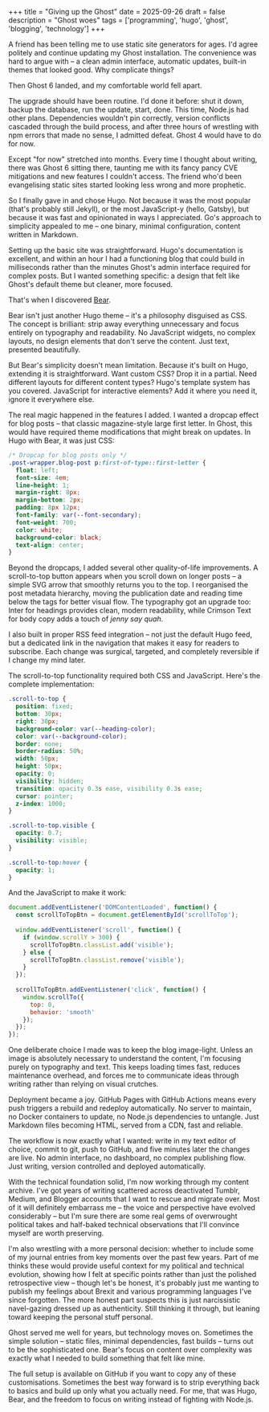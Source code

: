 +++
title = "Giving up the Ghost"
date = 2025-09-26
draft = false
description = "Ghost woes"
tags = ['programming', 'hugo', 'ghost', 'blogging', 'technology']
+++

A friend has been telling me to use static site generators for ages. I'd agree politely and continue updating my Ghost installation. The convenience was hard to argue with – a clean admin interface, automatic updates, built-in themes that looked good. Why complicate things?

Then Ghost 6 landed, and my comfortable world fell apart.

The upgrade should have been routine. I'd done it before: shut it down, backup the database, run the update, start, done. This time, Node.js had other plans. Dependencies wouldn't pin correctly, version conflicts cascaded through the build process, and after three hours of wrestling with npm errors that made no sense, I admitted defeat. Ghost 4 would have to do for now.

Except "for now" stretched into months. Every time I thought about writing, there was Ghost 6 sitting there, taunting me with its fancy pancy CVE mitigations and new features I couldn't access. The friend who'd been evangelising static sites started looking less wrong and more prophetic.

So I finally gave in and chose Hugo. Not because it was the most popular (that's probably still Jekyll), or the most JavaScript-y (hello, Gatsby), but because it was fast and opinionated in ways I appreciated. Go's approach to simplicity appealed to me – one binary, minimal configuration, content written in Markdown.

Setting up the basic site was straightforward. Hugo's documentation is excellent, and within an hour I had a functioning blog that could build in milliseconds rather than the minutes Ghost's admin interface required for complex posts. But I wanted something specific: a design that felt like Ghost's default theme but cleaner, more focused.

That's when I discovered [Bear](https://bearblog.dev/).

Bear isn't just another Hugo theme – it's a philosophy disguised as CSS. The concept is brilliant: strip away everything unnecessary and focus entirely on typography and readability. No JavaScript widgets, no complex layouts, no design elements that don't serve the content. Just text, presented beautifully.

But Bear's simplicity doesn't mean limitation. Because it's built on Hugo, extending it is straightforward. Want custom CSS? Drop it in a partial. Need different layouts for different content types? Hugo's template system has you covered. JavaScript for interactive elements? Add it where you need it, ignore it everywhere else.

The real magic happened in the features I added. I wanted a dropcap effect for blog posts – that classic magazine-style large first letter. In Ghost, this would have required theme modifications that might break on updates. In Hugo with Bear, it was just CSS:

```css
/* Dropcap for blog posts only */
.post-wrapper.blog-post p:first-of-type::first-letter {
  float: left;
  font-size: 4em;
  line-height: 1;
  margin-right: 8px;
  margin-bottom: 2px;
  padding: 8px 12px;
  font-family: var(--font-secondary);
  font-weight: 700;
  color: white;
  background-color: black;
  text-align: center;
}
```

Beyond the dropcaps, I added several other quality-of-life improvements. A scroll-to-top button appears when you scroll down on longer posts – a simple SVG arrow that smoothly returns you to the top. I reorganised the post metadata hierarchy, moving the publication date and reading time below the tags for better visual flow. The typography got an upgrade too: Inter for headings provides clean, modern readability, while Crimson Text for body copy adds a touch of _jenny say quah_.

I also built in proper RSS feed integration – not just the default Hugo feed, but a dedicated link in the navigation that makes it easy for readers to subscribe. Each change was surgical, targeted, and completely reversible if I change my mind later.

The scroll-to-top functionality required both CSS and JavaScript. Here's the complete implementation:

```css
.scroll-to-top {
  position: fixed;
  bottom: 30px;
  right: 30px;
  background-color: var(--heading-color);
  color: var(--background-color);
  border: none;
  border-radius: 50%;
  width: 50px;
  height: 50px;
  opacity: 0;
  visibility: hidden;
  transition: opacity 0.3s ease, visibility 0.3s ease;
  cursor: pointer;
  z-index: 1000;
}

.scroll-to-top.visible {
  opacity: 0.7;
  visibility: visible;
}

.scroll-to-top:hover {
  opacity: 1;
}
```

And the JavaScript to make it work:

```javascript
document.addEventListener('DOMContentLoaded', function() {
  const scrollToTopBtn = document.getElementById('scrollToTop');
  
  window.addEventListener('scroll', function() {
    if (window.scrollY > 300) {
      scrollToTopBtn.classList.add('visible');
    } else {
      scrollToTopBtn.classList.remove('visible');
    }
  });
  
  scrollToTopBtn.addEventListener('click', function() {
    window.scrollTo({
      top: 0,
      behavior: 'smooth'
    });
  });
});
```

One deliberate choice I made was to keep the blog image-light. Unless an image is absolutely necessary to understand the content, I'm focusing purely on typography and text. This keeps loading times fast, reduces maintenance overhead, and forces me to communicate ideas through writing rather than relying on visual crutches.

Deployment became a joy. GitHub Pages with GitHub Actions means every push triggers a rebuild and redeploy automatically. No server to maintain, no Docker containers to update, no Node.js dependencies to untangle. Just Markdown files becoming HTML, served from a CDN, fast and reliable.

The workflow is now exactly what I wanted: write in my text editor of choice, commit to git, push to GitHub, and five minutes later the changes are live. No admin interface, no dashboard, no complex publishing flow. Just writing, version controlled and deployed automatically.

With the technical foundation solid, I'm now working through my content archive. I've got years of writing scattered across deactivated Tumblr, Medium, and Blogger accounts that I want to rescue and migrate over. Most of it will definitely embarrass me – the voice and perspective have evolved considerably – but I'm sure there are some real gems of overwrought political takes and half-baked technical observations that I'll convince myself are worth preserving.

I'm also wrestling with a more personal decision: whether to include some of my journal entries from key moments over the past few years. Part of me thinks these would provide useful context for my political and technical evolution, showing how I felt at specific points rather than just the polished retrospective view – though let's be honest, it's probably just me wanting to publish my feelings about Brexit and various programming languages I've since forgotten. The more honest part suspects this is just narcissistic navel-gazing dressed up as authenticity. Still thinking it through, but leaning toward keeping the personal stuff personal.

Ghost served me well for years, but technology moves on. Sometimes the simple solution – static files, minimal dependencies, fast builds – turns out to be the sophisticated one. Bear's focus on content over complexity was exactly what I needed to build something that felt like mine.

The full setup is available on GitHub if you want to copy any of these customisations. Sometimes the best way forward is to strip everything back to basics and build up only what you actually need. For me, that was Hugo, Bear, and the freedom to focus on writing instead of fighting with Node.js.